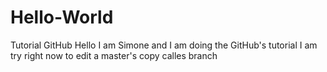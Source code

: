 # Hello-World
Tutorial GitHub
Hello I am Simone and I am doing the GitHub's tutorial
I am try right now to edit a master's copy calles branch
